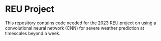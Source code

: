 # REU Project
This repository contains code needed for the 2023 REU project on using a convolutional neural network (CNN) for severe weather prediction at timescales beyond a week. 
